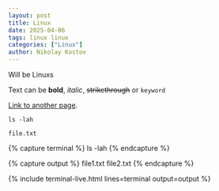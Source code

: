 ```yaml
---
layout: post
title: Linux
date: 2025-04-06
tags: linux linux
categories: ["Linux"]
author: Nikolay Kostov
---
```


Will be Linuxs

Text can be **bold**, _italic_, ~~strikethrough~~ or `keyword`

[Link to another page](./another-page.html).

```terminal-input
ls -lah
```
```terminal-output
file.txt
```

{% capture terminal %}
ls -lah
{% endcapture %}

{% capture output %}
file1.txt file2.txt
{% endcapture %}

{% include terminal-live.html lines=terminal output=output %}